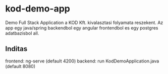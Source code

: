 # kod-demo-app
Demo Full Stack Application a KOD Kft. kivalasztasi folyamata reszekent. Az app egy java/spring backendbol egy angular frontendbol es egy postgres adatbazisbol all.
## Inditas  
frontend: ng-serve (default 4200)
backend: run KodDemoApplication.java (default 8080) 